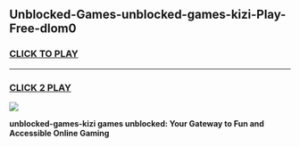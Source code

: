 
## Unblocked-Games-unblocked-games-kizi-Play-Free-dlom0
<h3>
<a href="https://premium76.site?title=unblocked-games-kizi&ref=17A">CLICK TO PLAY</a></h3>
<hr>

<h3>
<a href="https://premium76.site?title=unblocked-games-kizi&ref=17A">CLICK 2 PLAY</a>
  
</h3>

<a href="https://premium76.site?title=unblocked-games-kizi&ref=17A"><img src="https://clearcache.store/games.png"></a>


**unblocked-games-kizi games unblocked: Your Gateway to Fun and Accessible Online Gaming**
